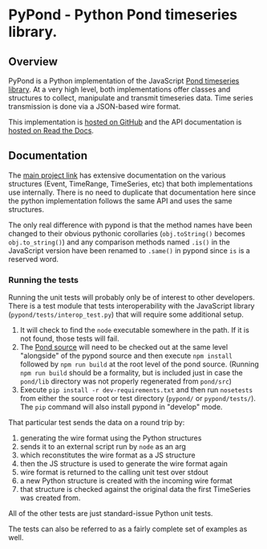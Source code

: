 # PyPond - Python Pond timeseries library.

## Overview

PyPond is a Python implementation of the JavaScript [Pond timeseries library](http://software.es.net/pond/). At a very high level, both implementations offer classes and structures to collect, manipulate and transmit timeseries data. Time series transmission is done via a JSON-based wire format.

This implementation is [hosted on GitHub](https://github.com/esnet/pypond) and the API documentation is [hosted on Read the Docs](http://pypond.readthedocs.org/).

## Documentation

The [main project link](http://software.es.net/pond/) has extensive documentation on the various structures (Event, TimeRange, TimeSeries, etc) that both implementations use internally. There is no need to duplicate that documentation here since the python implementation follows the same API and uses the same structures.

The only real difference with pypond is that the method names have been changed to their obvious pythonic corollaries (`obj.toString()` becomes `obj.to_string()`) and any comparison methods named `.is()` in the JavaScript version have been renamed to `.same()` in pypond since `is` is a reserved word.

### Running the tests

Running the unit tests will probably only be of interest to other developers. There is a test module that tests interoperability with the JavaScript library (`pypond/tests/interop_test.py`) that will require some additional setup.

1. It will check to find the `node` executable somewhere in the path. If it is not found, those tests will fail.
2. The [Pond source](https://github.com/esnet/pond) will need to be checked out at the same level "alongside" of the pypond source and then execute `npm install` followed by `npm run build` at the root level of the pond source. (Running `npm run build` should be a formality, but is included just in case the `pond/lib` directory was not properly regenerated from `pond/src`)
3. Execute `pip install -r dev-requirements.txt` and then run `nosetests` from either the source root or test directory (`pypond/` or `pypond/tests/`). The `pip` command will also install pypond in "develop" mode.

That particular test sends the data on a round trip by:

1. generating the wire format using the Python structures
2. sends it to an external script run by `node` as an arg
3. which reconstitutes the wire format as a JS structure
4. then the JS structure is used to generate the wire format again
5. wire format is returned to the calling unit test over stdout
6. a new Python structure is created with the incoming wire format
7. that structure is checked against the original data the first TimeSeries was created from.

All of the other tests are just standard-issue Python unit tests.

The tests can also be referred to as a fairly complete set of examples as well.
